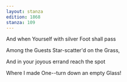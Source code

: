 ```yaml
---
layout: stanza
edition: 1868
stanza: 109
---
```


And when Yourself with silver Foot shall pass

Among the Guests Star-scatter'd on the Grass,

And in your joyous errand reach the spot

Where I made One--turn down an empty Glass!